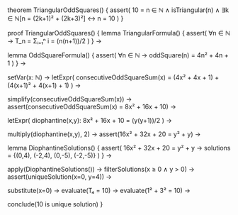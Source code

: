 theorem TriangularOddSquares() {
  assert(
    10 = n ∈ ℕ ∧ 
    isTriangular(n) ∧ 
    ∃k ∈ ℕ[n = (2k+1)² + (2k+3)²] ↔
    n = 10
  )
}

proof TriangularOddSquares() {
  lemma TriangularFormula() {
    assert(
      ∀n ∈ ℕ → T_n = Σᵢ₌₁ⁿ i = (n(n+1))/2
    )
  } →
  
  lemma OddSquareFormula() {
    assert(
      ∀n ∈ ℕ → oddSquare(n) = 4n² + 4n + 1
    )
  } →
  
  setVar(x: ℕ) →
  letExpr(
    consecutiveOddSquareSum(x) = 
    (4x² + 4x + 1) + (4(x+1)² + 4(x+1) + 1)
  ) →
  
  simplify(consecutiveOddSquareSum(x)) →
  assert(consecutiveOddSquareSum(x) = 8x² + 16x + 10) →
  
  letExpr(
    diophantine(x,y): 8x² + 16x + 10 = (y(y+1))/2
  ) →
  
  multiply(diophantine(x,y), 2) →
  assert(16x² + 32x + 20 = y² + y) →
  
  lemma DiophantineSolutions() {
    assert(
      16x² + 32x + 20 = y² + y →
      solutions = {(0,4), (-2,4), (0,-5), (-2,-5)}
    )
  } →
  
  apply(DiophantineSolutions()) →
  filterSolutions(x ≥ 0 ∧ y > 0) →
  assert(uniqueSolution(x=0, y=4)) →
  
  substitute(x=0) →
  evaluate(T₄ = 10) →
  evaluate(1² + 3² = 10) →
  
  conclude(10 is unique solution)
}